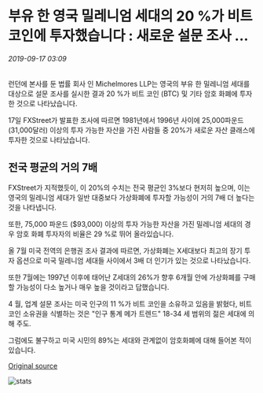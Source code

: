 # 부유 한 영국 밀레니엄 세대의 20 %가 비트 코인에 투자했습니다 : 새로운 설문 조사 ...

###### 2019-09-17 03:09

런던에 본사를 둔 법률 회사 인 Michelmores LLP는 영국의 부유 한 밀레니엄 세대를 대상으로 설문 조사를 실시한 결과 20 %가 비트 코인 (BTC) 및 기타 암호 화폐에 투자한 것으로 나타났습니다.

17일 FXStreet가 발표한 조사에 따르면 1981년에서 1996년 사이에 25,000파운드(31,000달러) 이상의 투자 가능한 자산을 가진 사람들 중 20%가 새로운 자산 클래스에 투자한 것으로 나타났습니다.

## 전국 평균의 거의 7배

FXStreet가 지적했듯이, 이 20%의 수치는 전국 평균인 3%보다 현저히 높으며, 이는 영국의 밀레니엄 세대가 일반 대중보다 가상화폐에 투자할 가능성이 거의 7배 더 높다는 것을 나타냅니다.

또한, 75,000 파운드 ($93,000) 이상의 투자 가능한 자산을 가진 밀레니엄 세대의 경우 암호 화폐 투자자의 비율은 29 %로 뛰어 올라있습니다.

올 7월 미국 전역의 은행권 조사 결과에 따르면, 가상화폐는 X세대보다 최고의 장기 투자 옵션으로 미국 밀레니엄 세대들 사이에서 3배 더 인기가 있는 것으로 나타났습니다.

또한 7월에는 1997년 이후에 태어난 Z세대의 26%가 향후 6개월 안에 가상화폐를 구매할 가능성이 다소 높거나 매우 높을 것이라고 답했습니다.

4 월, 업계 설문 조사는 미국 인구의 11 %가 비트 코인을 소유하고 있음을 밝혔다, 비트 코인 소유권을 식별하는 것은 "인구 통계 메가 트렌드" 18-34 세 범위의 젊은 세대에 의해 주도.

그럼에도 불구하고 미국 시민의 89%는 세대와 관계없이 암호화폐에 대해 들어본 적이 있습니다.

[Original source](https://cointelegraph.com/news/20-of-affluent-uk-millennials-have-invested-in-bitcoin-new-survey)

![stats](https://c.statcounter.com/11760860/0/a89fa40b/1/ "stats")